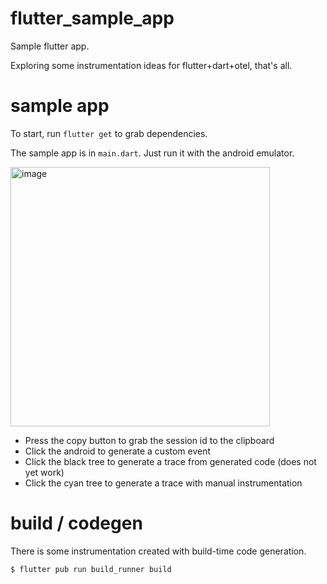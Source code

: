 # flutter_sample_app

Sample flutter app.

Exploring some instrumentation ideas for flutter+dart+otel, that's all.

# sample app

To start, run `flutter get` to grab dependencies.

The sample app is in `main.dart`. Just run it with the android emulator.

<img width="415" alt="image" src="https://user-images.githubusercontent.com/75337021/166078476-cfca73c5-dc20-4cc6-b57c-b0e3d026b778.png">

* Press the copy button to grab the session id to the clipboard
* Click the android to generate a custom event
* Click the black tree to generate a trace from generated code (does not yet work)
* Click the cyan tree to generate a trace with manual instrumentation

# build / codegen

There is some instrumentation created with build-time code generation.

```
$ flutter pub run build_runner build
```
